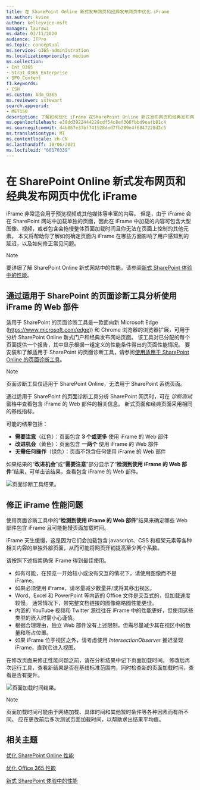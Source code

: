 ```yaml
---
title: 在 SharePoint Online 新式发布网页和经典发布网页中优化 iFrame
ms.author: kvice
author: kelleyvice-msft
manager: laurawi
ms.date: 03/11/2020
audience: ITPro
ms.topic: conceptual
ms.service: o365-administration
ms.localizationpriority: medium
ms.collection:
- Ent_O365
- Strat_O365_Enterprise
- SPO_Content
f1.keywords:
- CSH
ms.custom: Adm_O365
ms.reviewer: sstewart
search.appverid:
- MET150
description: 了解如何优化 iFrame 在SharePoint Online 新式发布网页和经典发布网页中的性能。
ms.openlocfilehash: e38dd3922444228cdf54c8ef306fbbd9eafb81c4
ms.sourcegitcommit: d4b867e37bf741528ded7fb289e4f6847228d2c5
ms.translationtype: MT
ms.contentlocale: zh-CN
ms.lasthandoff: 10/06/2021
ms.locfileid: "60170339"
---
```

# <a name="optimize-iframes-in-sharepoint-online-modern-and-classic-publishing-site-pages"></a>在 SharePoint Online 新式发布网页和经典发布网页中优化 iFrame

iFrame 非常适合用于预览视频或其他媒体等丰富的内容。 但是，由于 iFrame 会在 SharePoint 网站中加载单独的页面，因此在 iFrame 中加载的内容可包含大型图像、视频，或者包含会拖慢整体页面加载时间且你无法在页面上控制的其他元素。 本文将帮助你了解如何确定页面内 iFrame 在哪些方面影响了用户感知到的延迟，以及如何修正常见问题。

>[!NOTE]
>要详细了解 SharePoint Online 新式网站中的性能，请参阅[新式 SharePoint 体验中的性能](/sharepoint/modern-experience-performance)。

## <a name="use-the-page-diagnostics-for-sharepoint-tool-to-analyze-web-parts-using-iframes"></a>通过适用于 SharePoint 的页面诊断工具分析使用 iFrame 的 Web 部件

适用于 SharePoint 的页面诊断工具是一款面向新 Microsoft Edge (https://www.microsoft.com/edge)) 和 Chrome 浏览器的浏览器扩展，可用于分析 SharePoint Online 新式门户和经典发布网站页面。 该工具对已分配的每个页面提供一个报告，其中显示根据一组定义的性能条件得出的页面性能情况。 要安装和了解适用于 SharePoint 的页面诊断工具，请参阅[使用适用于 SharePoint Online 的页面诊断工具](page-diagnostics-for-spo.md)。

>[!NOTE]
>页面诊断工具仅适用于 SharePoint Online，无法用于 SharePoint 系统页面。

通过适用于 SharePoint 的页面诊断工具分析 SharePoint 网页时，可在 _诊断测试_ 窗格中查看包含 iFrame 的 Web 部件的相关信息。 新式页面和经典页面采用相同的基线指标。

可能的结果包括：

- **需要注意**（红色）：页面包含 **3 个或更多** 使用 iFrame 的 Web 部件
- **改进机会**（黄色）：页面包含 **一两个** 使用 iFrame 的 Web 部件
- **无需任何操作**（绿色）：页面不包含任何使用 iFrame 的 Web 部件

如果结果的“**改进机会**”或“**需要注意**”部分显示了“**检测到使用 iFrame 的 Web 部件**”结果，可单击该结果，查看包含 iFrame 的 Web 部件。

![页面诊断工具结果。](../media/modern-portal-optimization/pagediag-iframe-yellow.png)

## <a name="remediate-iframe-performance-issues"></a>修正 iFrame 性能问题

使用页面诊断工具中的“**检测到使用 iFrame 的 Web 部件**”结果来确定哪些 Web 部件包含 iFrame 且可能拖慢页面加载时间。

iFrame 天生缓慢，这是因为它们会加载包含 javascript、CSS 和框架元素等各种相关内容的单独外部页面，从而可能将网页开销提高至少两个系数。

请按照下述指南确保 iFrame 得到最佳使用。

- 如有可能，在预览一开始较小或没有交互的情况下，请使用图像而不是 iFrame。
- 如果必须使用 iFrame，请尽量减少数量并/或将其移出视区。
- Word、Excel 和 PowerPoint 等内嵌的 Office 文件是交互式的，但加载速度较慢。 通常情况下，带完整文档链接的图像缩略图性能更佳。
- 内嵌的 YouTube 视频和 Twitter 源往往在 iFrame 中的性能更好，但使用这些类型的嵌入时需小心谨慎。
- 根据合理理由，独立 Web 部件没有上述限制，但需尽量减少其在视区中的数量和所占位置。
- 如果 iFrame 位于视区之外，请考虑使用 _IntersectionObserver_ 推迟呈现 iFrame，直到它进入视图。

在修改页面来修正性能问题之前，请在分析结果中记下页面加载时间。 修改后再次运行工具，查看新结果是否在基线标准范围内，同时检查新的页面加载时间，查看是否有提升。

![页面加载时间结果。](../media/modern-portal-optimization/pagediag-page-load-time.png)

>[!NOTE]
>页面加载时间可能由于网络加载、具体时间和其他暂时条件等各种因素而有所不同。 应在更改前后多次测试页面加载时间，以帮助求出结果平均值。

## <a name="related-topics"></a>相关主题

[优化 SharePoint Online 性能](tune-sharepoint-online-performance.md)

[优化 Office 365 性能](tune-microsoft-365-performance.md)

[新式 SharePoint 体验中的性能](/sharepoint/modern-experience-performance)